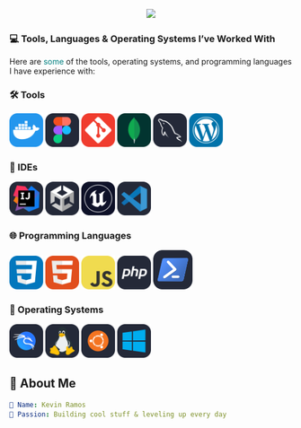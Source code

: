 <!-- HEADER with animated typing banner -->
<p align="center">
  <img src="https://readme-typing-svg.herokuapp.com?font=Fira+Code&size=30&pause=1000&color=BD93F9&center=true&vCenter=true&width=800&lines=🚀+Welcome+to+my+GitHub+😎;⚡+Web+Development+Student+⚡;"Typing SVG"/>
</p>
<h3>💻 Tools, Languages & Operating Systems I’ve Worked With</h3>
<p>Here are <span style="color: teal ;">some</span> of the tools, operating systems, and programming languages I have experience with:</p>


### 🛠️ Tools
<p>
 <img src="./assets/Docker.svg" width="60" alt="Docker"/>
  <img src="./assets/Figma-Dark.svg" width="60" alt="figma"/>
   <img src="./assets/Git.svg" width="60" alt="Git"/>
    <img src="./assets/MongoDB.svg" width="60" alt="MongoDB"/>
     <img src="./assets/MySQL-Dark.svg" width="60" alt="MySQL"/>
      <img src="./assets/Wordpress.svg" width="60" alt="WordPress"/>
</p>

### 🚧 IDEs
<p>
 <img src="./assets/Idea-Dark.svg" width="60" alt="IntelliJ-IDEA"/>
 <img src="./assets/Unity-Dark.svg" width="60" alt="Unity"/>
 <img src="./assets/UnrealEngine.svg" width="60" alt="Unreal-Engine"/>
 <img src="./assets/VSCode-Dark.svg" width="60" alt="VS-Code"/>
 </p>

### 🌐 Programming Languages
<p>
 <img src="./assets/CSS.svg" width="60" alt="CSS"/>
  <img src="./assets/HTML.svg" width="60" alt="HTML"/>
   <img src="./assets/JavaScript.svg" width="60" alt="JavaScript"/>
    <img src="./assets/PHP-Dark.svg" width="60" alt="PHP"/>
     <img src="./assets/Powershell-Dark.svg" width="70" alt="PowerShell"/>
</p>

### 💽 Operating Systems
<p>
  <img src="./assets/Kali-Dark.svg" width="60" alt="Kali-Linux" />
  <img src="./assets/Linux-Dark.svg" width="60" alt="Linux" />
  <img src="./assets/Ubuntu-Dark.svg" width="60" alt="Ubuntu" />
   <img src="./assets/Windows-Dark.svg" width="60" alt="Windows" />
</p>


## 🌟 About Me
```yaml
👤 Name: Kevin Ramos
🚀 Passion: Building cool stuff & leveling up every day
